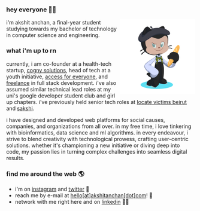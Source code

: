 ### hey everyone 👋🏼

<a href="https://akshit.org"><img align="right" src="assets/akshit-octocat.png" width=200></a>

i'm akshit anchan, a final-year student studying towards my bachelor of technology in computer science and engineering.

### what i'm up to rn

currently, i am co-founder at a health-tech startup, [cogny solutions](https://cognysolutions.com), head of tech at a youth initiative, [access for everyone](https://a4e.org.in), and [freelance](https://akshitanchan.com) in full stack development. i've also assumed similar technical lead roles at my uni's google developer student club and girl up chapters. i've previously held senior tech roles at [locate victims beirut](https://locatevictimsbeirut.org) and [sakshi](https://sakshi.org.in).

i have designed and developed web platforms for social causes, companies, and organizations from all over. in my free time, i love tinkering with bioinformatics, data science and ml algorithms. in every endeavour, i strive to blend creativity with technological prowess, crafting user-centric solutions. whether it's championing a new initiative or diving deep into code, my passion lies in turning complex challenges into seamless digital results.

### find me around the web 🌎

- i'm on [instagram](https://www.instagram.com/akshitanchan) and [twitter](https://www.twitter.com/akshitanchan) 📱
- reach me by e-mail at [hello[at]akshitanchan[dot]com](mailto:hello@akshitanchan.com)! 📧
- network with me right here and on [linkedin](https://www.linkedin.com/in/akshitanchan) 🤝🏼
